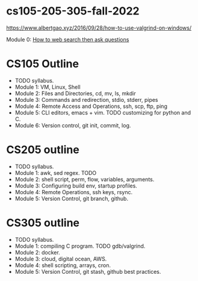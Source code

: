 # cs105-205-305-fall-2022

https://www.albertgao.xyz/2016/09/28/how-to-use-valgrind-on-windows/

Module 0: [How to web search then ask questions](how-to-ask-questions.md)

# CS105 Outline

- TODO syllabus.
- Module 1: VM, Linux, Shell
- Module 2: Files and Directories, cd, mv, ls, mkdir
- Module 3: Commands and redirection, stdio, stderr, pipes
- Module 4: Remote Access and Operations, ssh, scp, ftp, ping
- Module 5: CLI editors, emacs + vim. TODO customizing for python and C.
- Module 6: Version control, git init, commit, log.


# CS205 outline

- TODO syllabus.
- Module 1: awk, sed regex. TODO 
- Module 2: shell script, perm, flow, variables, arguments.
- Module 3: Configuring build env, startup profiles.
- Module 4: Remote Operations, ssh keys, rsync.
- Module 5: Version Control, git branch, github.

# CS305 outline

- TODO syllabus.
- Module 1: compiling C program. TODO gdb/valgrind.
- Module 2: docker.
- Module 3: cloud, digital ocean, AWS.
- Module 4: shell scripting, arrays, cron.
- Module 5: Version Control, git stash, github best practices.
